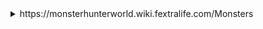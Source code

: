 <details>
    <summary>https://monsterhunterworld.wiki.fextralife.com/Monsters</summary>
    <blockquote cite="https://monsterhunterworld.wiki.fextralife.com/Monsters" style="padding-top:2px;padding-bottom:2px;">
        <section>
            <img src="https://monsterhunterworld.wiki.fextralife.com/file/Monster-Hunter-World/mhw-wiki-iceborne-master-rank-32px.png" width="16" height="16" alt="Site Icon">
            <i>monsterhunterworld.wiki.fextralife.com</i>
        </section>
        <section>
            <a href="https://monsterhunterworld.wiki.fextralife.com/Monsters">
                <b>Monsters - Monster Hunter World</b>
            </a>
        </section>
        <section>
            Monsters are the main adversaries faced in Monster Hunter World. All locations, stats, strategies, and loot for MHW.
        </section>
        <section>
            <img src="https://monsterhunterworld.wiki.fextralife.com/file/Monster-Hunter-World/monsters-wiki-mhw-guides.png" alt="Site Image">
        </section>
    </blockquote>
</details>